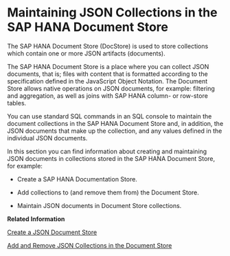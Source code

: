 <!-- loioa8f6f34717cc46c1846ab790ac4f674d -->

# Maintaining JSON Collections in the SAP HANA Document Store

The SAP HANA Document Store \(DocStore\) is used to store collections which contain one or more JSON artifacts \(documents\).

The SAP HANA Document Store is a place where you can collect JSON documents, that is; files with content that is formatted according to the specification defined in the JavaScript Object Notation. The Document Store allows native operations on JSON documents, for example: filtering and aggregation, as well as joins with SAP HANA column- or row-store tables.

You can use standard SQL commands in an SQL console to maintain the document collections in the SAP HANA Document Store and, in addition, the JSON documents that make up the collection, and any values defined in the individual JSON documents.

In this section you can find information about creating and maintaining JSON documents in collections stored in the SAP HANA Document Store, for example:

-   Create a SAP HANA Documentation Store.

-   Add collections to \(and remove them from\) the Document Store.

-   Maintain JSON documents in Document Store collections.


**Related Information**  


[Create a JSON Document Store](create-a-json-document-store-519fdcd.md "Set up a store in SAP HANA for your JSON documents.")

[Add and Remove JSON Collections in the Document Store](add-and-remove-json-collections-in-the-document-store-fc6a0ab.md "Maintain new and existing collections of JSON documents in the SAP HANA Document Store.")

